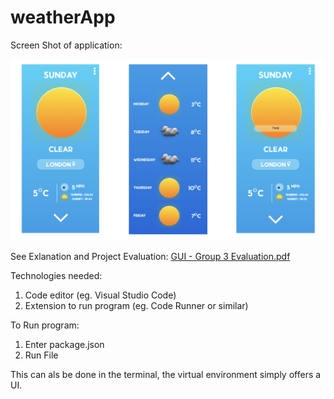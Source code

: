 ﻿# weatherApp

Screen Shot of application:

![AppImage](AppImage.png)

See Exlanation and Project Evaluation:
[GUI - Group 3 Evaluation.pdf](GUI%20-%20Group%203%20Evaluation.pdf)


Technologies needed:
1) Code editor (eg. Visual Studio Code)
2) Extension to run program (eg. Code Runner or similar)

To Run program:
1) Enter package.json
2) Run File

This can als be done in the terminal, the virtual environment simply offers a UI.
